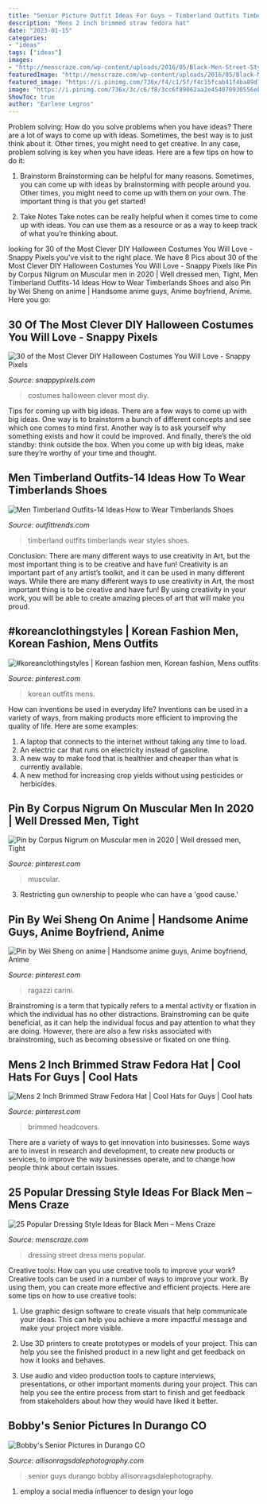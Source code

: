 ```yaml
---
title: "Senior Picture Outfit Ideas For Guys ~ Timberland Outfits Timberlands Wear Styles Shoes"
description: "Mens 2 inch brimmed straw fedora hat"
date: "2023-01-15"
categories:
- "ideas"
tags: ["ideas"]
images:
- "http://menscraze.com/wp-content/uploads/2016/05/Black-Men-Street-Style-Fashion..jpg"
featuredImage: "http://menscraze.com/wp-content/uploads/2016/05/Black-Men-Street-Style-Fashion..jpg"
featured_image: "https://i.pinimg.com/736x/f4/c1/5f/f4c15fcab41f4ba89d7a6428baf7ad39.jpg"
image: "https://i.pinimg.com/736x/3c/c6/f8/3cc6f89062aa2e454070930556eb4e8c.jpg"
ShowToc: true
author: "Earlene Legros"
---
```



Problem solving: How do you solve problems when you have ideas?
There are a lot of ways to come up with ideas. Sometimes, the best way is to just think about it. Other times, you might need to get creative. In any case, problem solving is key when you have ideas. Here are a few tips on how to do it:
1. Brainstorm
Brainstorming can be helpful for many reasons. Sometimes, you can come up with ideas by brainstorming with people around you. Other times, you might need to come up with them on your own. The important thing is that you get started!

2. Take Notes
Take notes can be really helpful when it comes time to come up with ideas. You can use them as a resource or as a way to keep track of what you’re thinking about.

	

		
looking for 30 of the Most Clever DIY Halloween Costumes You Will Love - Snappy Pixels you've visit to the right place. We have 8 Pics about 30 of the Most Clever DIY Halloween Costumes You Will Love - Snappy Pixels like Pin by Corpus Nigrum on Muscular men in 2020 | Well dressed men, Tight, Men Timberland Outfits-14 Ideas How to Wear Timberlands Shoes and also Pin by Wei Sheng on anime | Handsome anime guys, Anime boyfriend, Anime. Here you go:
		
    
## 30 Of The Most Clever DIY Halloween Costumes You Will Love - Snappy Pixels

<img loading=lazy src="https://snappypixels.com/wp-content/uploads/2013/10/most-clever-halloween-costumes-ever-27.jpg" onerror="this.onerror=null;this.src='https://tse4.mm.bing.net/th?id=OIP.CvqAwfwmJdFkaXlA03n_bgAAAA&amp;pid=15.1';" alt="30 of the Most Clever DIY Halloween Costumes You Will Love - Snappy Pixels">

_Source: snappypixels.com_

>costumes halloween clever most diy. 

	

Tips for coming up with big ideas.
There are a few ways to come up with big ideas. One way is to brainstorm a bunch of different concepts and see which one comes to mind first. Another way is to ask yourself why something exists and how it could be improved. And finally, there’s the old standby: think outside the box. When you come up with big ideas, make sure they’re worthy of your time and thought.

    
## Men Timberland Outfits-14 Ideas How To Wear Timberlands Shoes

<img loading=lazy src="https://www.outfittrends.com/wp-content/uploads/2015/07/male-outfits-with-timberland-shoes6.jpg" onerror="this.onerror=null;this.src='https://tse2.mm.bing.net/th?id=OIP.XXNd_qctY8_xBJZ-Et3qNAAAAA&amp;pid=15.1';" alt="Men Timberland Outfits-14 Ideas How to Wear Timberlands Shoes">

_Source: outfittrends.com_

>timberland outfits timberlands wear styles shoes. 

	

Conclusion: There are many different ways to use creativity in Art, but the most important thing is to be creative and have fun!
Creativity is an important part of any artist’s toolkit, and it can be used in many different ways. While there are many different ways to use creativity in Art, the most important thing is to be creative and have fun! By using creativity in your work, you will be able to create amazing pieces of art that will make you proud.

    
## #koreanclothingstyles | Korean Fashion Men, Korean Fashion, Mens Outfits

<img loading=lazy src="https://i.pinimg.com/736x/8c/b5/21/8cb52104dfcb864f26713edfa019174b.jpg" onerror="this.onerror=null;this.src='https://tse3.mm.bing.net/th?id=OIP.v4tGm0LDwbQcOZ3in-obygHaJ4&amp;pid=15.1';" alt="#koreanclothingstyles | Korean fashion men, Korean fashion, Mens outfits">

_Source: pinterest.com_

>korean outfits mens. 

	

How can inventions be used in everyday life?
Inventions can be used in a variety of ways, from making products more efficient to improving the quality of life. Here are some examples: 
1. A laptop that connects to the internet without taking any time to load. 
2. An electric car that runs on electricity instead of gasoline. 
3. A new way to make food that is healthier and cheaper than what is currently available. 
4. A new method for increasing crop yields without using pesticides or herbicides.

    
## Pin By Corpus Nigrum On Muscular Men In 2020 | Well Dressed Men, Tight

<img loading=lazy src="https://i.pinimg.com/736x/f4/c1/5f/f4c15fcab41f4ba89d7a6428baf7ad39.jpg" onerror="this.onerror=null;this.src='https://tse1.mm.bing.net/th?id=OIP.ByfI5uNL-yVKmRaKnmKWjQHaK0&amp;pid=15.1';" alt="Pin by Corpus Nigrum on Muscular men in 2020 | Well dressed men, Tight">

_Source: pinterest.com_

>muscular. 

	

3. Restricting gun ownership to people who can have a 'good cause.'

    
## Pin By Wei Sheng On Anime | Handsome Anime Guys, Anime Boyfriend, Anime

<img loading=lazy src="https://i.pinimg.com/736x/3c/c6/f8/3cc6f89062aa2e454070930556eb4e8c.jpg" onerror="this.onerror=null;this.src='https://tse2.mm.bing.net/th?id=OIP.3OZK1SoUS7glCyXDiuwaewHaPo&amp;pid=15.1';" alt="Pin by Wei Sheng on anime | Handsome anime guys, Anime boyfriend, Anime">

_Source: pinterest.com_

>ragazzi carini. 

	

Brainstroming is a term that typically refers to a mental activity or fixation in which the individual has no other distractions. Brainstroming can be quite beneficial, as it can help the individual focus and pay attention to what they are doing. However, there are also a few risks associated with brainstroming, such as becoming obsessive or fixated on one thing.

    
## Mens 2 Inch Brimmed Straw Fedora Hat | Cool Hats For Guys | Cool Hats

<img loading=lazy src="https://i.pinimg.com/736x/55/61/00/556100dec006131befac46f84c7e47c5.jpg" onerror="this.onerror=null;this.src='https://tse1.mm.bing.net/th?id=OIP.3VN__ZqJ6e7WtAtdQVW2DgHaLH&amp;pid=15.1';" alt="Mens 2 Inch Brimmed Straw Fedora Hat | Cool Hats for Guys | Cool hats">

_Source: pinterest.com_

>brimmed headcovers. 

	

There are a variety of ways to get innovation into businesses. Some ways are to invest in research and development, to create new products or services, to improve the way businesses operate, and to change how people think about certain issues. 

    
## 25 Popular Dressing Style Ideas For Black Men – Mens Craze

<img loading=lazy src="http://menscraze.com/wp-content/uploads/2016/05/Black-Men-Street-Style-Fashion..jpg" onerror="this.onerror=null;this.src='https://tse2.mm.bing.net/th?id=OIP.yRTfmvI6Fh5n1yyL8jFDxAHaLI&amp;pid=15.1';" alt="25 Popular Dressing Style Ideas for Black Men – Mens Craze">

_Source: menscraze.com_

>dressing street dress mens popular. 

	

Creative tools: How can you use creative tools to improve your work?
Creative tools can be used in a number of ways to improve your work. By using them, you can create more effective and efficient projects. Here are some tips on how to use creative tools:
1. Use graphic design software to create visuals that help communicate your ideas. This can help you achieve a more impactful message and make your project more visible.

2. Use 3D printers to create prototypes or models of your project. This can help you see the finished product in a new light and get feedback on how it looks and behaves.

3. Use audio and video production tools to capture interviews, presentations, or other important moments during your project. This can help you see the entire process from start to finish and get feedback from stakeholders about how they would have liked it better.


    
## Bobby&#039;s Senior Pictures In Durango CO

<img loading=lazy src="http://allisonragsdalephotography.com/wp-content/uploads/2013/11/allisonragsdalephotography-8635.jpg" onerror="this.onerror=null;this.src='https://tse4.mm.bing.net/th?id=OIP.drfe3TmMdbgQNVTxWYe_agHaLI&amp;pid=15.1';" alt="Bobby&#039;s Senior Pictures in Durango CO">

_Source: allisonragsdalephotography.com_

>senior guys durango bobby allisonragsdalephotography. 

	

1. employ a social media influencer to design your logo 

